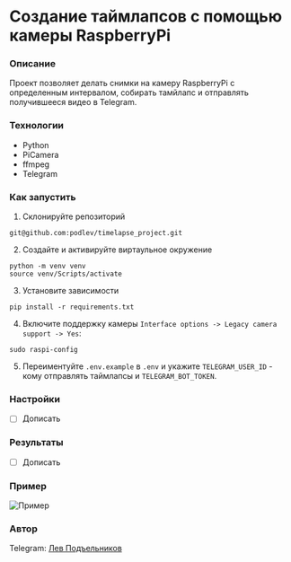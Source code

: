 # Создание таймлапсов с помощью камеры RaspberryPi
### Описание
Проект позволяет делать снимки на камеру RaspberryPi с определенным интервалом, собирать тамйлапс и отправлять получившееся видео в Telegram.

### Технологии
- Python
- PiCamera
- ffmpeg
- Telegram


### Как запустить

1. Склонируйте репозиторий
```commandline
git@github.com:podlev/timelapse_project.git
```
2. Создайте и активируйте виртаульное окружение
```commandline
python -m venv venv
source venv/Scripts/activate
```  
3. Установите зависимости
```commandline
pip install -r requirements.txt
```
4. Включите поддержку камеры `Interface options -> Legacy camera support -> Yes`: 
```commandline
sudo raspi-config
```

5. Переиментуйте `.env.example` в `.env` и укажите `TELEGRAM_USER_ID` - кому отправлять таймлапсы и `TELEGRAM_BOT_TOKEN`.

### Настройки
- [ ] Дописать

### Результаты
- [ ] Дописать

### Пример
![Пример](example/timelapse.gif)

### Автор
Telegram: [Лев Подъельников](https://t.me/podlev)
